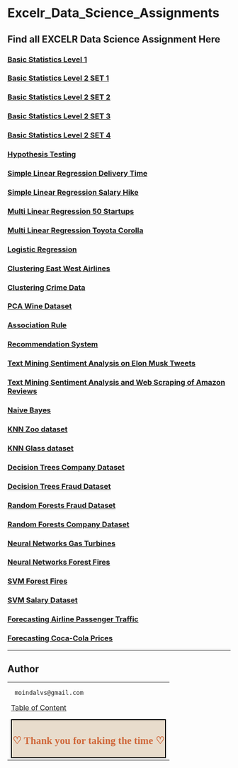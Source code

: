 # Excelr_Data_Science_Assignments

## Find all EXCELR Data Science Assignment Here

### [Basic Statistics Level 1](https://github.com/MoinDalvs/Assignment-Basic-Stats-Level1)

### [Basic Statistics Level 2 SET 1](https://github.com/MoinDalvs/Assignment_2_Set_1)

### [Basic Statistics Level 2 SET 2](https://github.com/MoinDalvs/Assignment_2_Set_2)

### [Basic Statistics Level 2 SET 3](https://github.com/MoinDalvs/Assignment_2_Set_3)

### [Basic Statistics Level 2 SET 4](https://github.com/MoinDalvs/Assignment_-2_Set_4)

### [Hypothesis Testing](https://github.com/MoinDalvs/Assignment_Hypothesis_test)

### [Simple Linear Regression Delivery Time](https://github.com/MoinDalvs/Simple_Linear_Regression_1)

### [Simple Linear Regression Salary Hike](https://github.com/MoinDalvs/Simple_Linear_regression_2)

### [Multi Linear Regression 50 Startups](https://github.com/MoinDalvs/Assignment_Multi_linear_Regression_1)

### [Multi Linear Regression Toyota Corolla](https://github.com/MoinDalvs/Assignment_Multi_linear_regression_2)

### [Logistic Regression](https://github.com/MoinDalvs/Assignment_Logistic_Regression)

### [Clustering East West Airlines](https://github.com/MoinDalvs/Assignment_East-West_Airlines)

### [Clustering Crime Data](https://github.com/MoinDalvs/Assignment_Crime_data_Clustering)

### [PCA Wine Dataset](https://github.com/MoinDalvs/Assignment_PCA_Wine_Dataset)

### [Association Rule](https://github.com/MoinDalvs/Assignment_Association_Rules)

### [Recommendation System](https://github.com/MoinDalvs/Assignment_Recommendation_System_Books)

### [Text Mining Sentiment Analysis on Elon Musk Tweets](https://github.com/MoinDalvs/Sentiment_Analysis_on_-Elon_musk_Tweets)

### [Text Mining Sentiment Analysis and Web Scraping of Amazon Reviews](https://github.com/MoinDalvs/Assignment_Web_Scraping_Emotion_Mining)

### [Naive Bayes](https://github.com/MoinDalvs/Assignment_Naive_Bayes_Salary_dataset)

### [KNN Zoo dataset](https://github.com/MoinDalvs/Assignment_KNN_Zoo)

### [KNN Glass dataset](https://github.com/MoinDalvs/Assignment_KNN_Glass)

### [Decision Trees Company Dataset](https://github.com/MoinDalvs/Assignment_Decision_Tree_1)

### [Decision Trees Fraud Dataset](https://github.com/MoinDalvs/Assignment_Decision_Tree_2)

### [Random Forests Fraud Dataset](https://github.com/MoinDalvs/Assignment_Random_Forest_1)

### [Random Forests Company Dataset](https://github.com/MoinDalvs/Assignment_Random_Forest_2)

### [Neural Networks Gas Turbines](https://github.com/MoinDalvs/Neural_Network_Regression_Gas_Turbines)

### [Neural Networks Forest Fires](https://github.com/MoinDalvs/Neural_Networks_Forest_Fire_Classification)

### [SVM Forest Fires](https://github.com/MoinDalvs/Assignment_SVM_Forest_Fire_Prediction)

### [SVM Salary Dataset](https://github.com/MoinDalvs/Assignment_SVM_Salary_Dataset)

### [Forecasting Airline Passenger Traffic](https://github.com/MoinDalvs/Forecasting_Airline_Passengers_Traffic)

### [Forecasting Coca-Cola Prices](https://github.com/MoinDalvs/Forecasting_CocaCola_prices.)

___

## Author

<table>
<tr>
<td>
     
     moindalvs@gmail.com


[Table of Content](#0.1)

<div style="display:fill;
            border-radius: false;
            border-style: solid;
            border-color:#000000;
            border-style: false;
            border-width: 2px;
            color:#CF673A;
            font-size:15px;
            font-family: Georgia;
            background-color:#E8DCCC;
            text-align:center;
            letter-spacing:0.1px;
            padding: 0.1em;">

**<h2>♡ Thank you for taking the time ♡**
